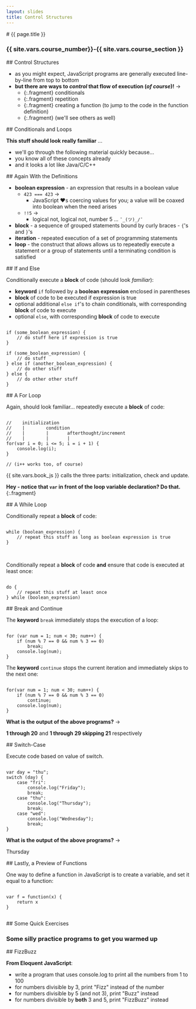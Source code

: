 ```yaml
---
layout: slides
title: Control Structures
---
```


<section markdown="block" class="intro-slide">
# {{ page.title }}

### {{ site.vars.course_number}}-{{ site.vars.course_section }}

</section>



<section markdown="block">
## Control Structures

* as you might expect, JavaScript programs are generally executed line-by-line from top to bottom
* __but there are ways to _control_ that flow of execution (_of course_)!__ &rarr;
	* {:.fragment} conditionals
	* {:.fragment} repetition
	* {:.fragment} creating a function (to jump to the code in the function definition)
	* {:.fragment} (we'll see others as well)


</section>

<section markdown="block">
## Conditionals and Loops

__This stuff should look really familiar__ ...

* we'll go through the following material quickly because...
* you know all of these concepts already
* and it looks a lot like Java/C/C++
</section>

<section markdown="block">
## Again With the Definitions

* __boolean expression__ - an expression that results in a boolean value
	* <code>423 === 423</code> &rarr;
		* JavaScript &#10084;s coercing values for you; a value will be coaxed into boolean when the need arises
	* <code>!!5</code> &rarr;
		* logical not, logical not, number 5 ... <code>¯\_(ツ)_/¯</code>
* __block__ - a sequence of grouped statements bound by curly braces - <code>{</code>'s and <code>}</code>'s
* __iteration__ - repeated execution of a set of programming statements
* __loop__ - the construct that allows allows us to repeatedly execute a statement or a group of statements until a terminating condition is satisfied
</section>

<section markdown="block">
## If and Else

Conditionally execute a __block__ of code (should look _familiar_):

* __keyword__ <code>if</code> followed by a __boolean expression__ enclosed in parentheses
* __block__ of code to be executed if expression is true
* optional additional <code>else if</code>'s to chain conditionals, with corresponding __block__ of code to execute
* optional <code>else</code>, with corresponding __block__ of code to execute

<pre><code data-trim contenteditable>
if (some_boolean_expression) {
	// do stuff here if expression is true
}

if (some_boolean_expression) {
	// do stuff 
} else if (another_boolean_expression) {
	// do other stuff
} else {
	// do other other stuff
}
</code></pre>

</section>

<section markdown="block">
## A For Loop


Again, should look familiar... repeatedly execute a __block__ of code:

<pre><code data-trim contenteditable>
//    initialization
//    |        condition
//    |        |       afterthought/increment
//    |        |       |
for(var i = 0; i <= 5; i = i + 1) {
	console.log(i);
}

// (i++ works too, of course)
</code></pre>

{{ site.vars.book_js }} calls the three parts: initialization, check and update.

__Hey - notice that <code>var</code> in front of the loop variable declaration?  Do that.__
{:.fragment}
</section>


<section markdown="block">
## A While Loop

Conditionally repeat a __block__ of code:
<pre><code data-trim contenteditable>
while (boolean_expression) {
	// repeat this stuff as long as boolean expression is true
}
</code></pre>
<br>

Conditionally repeat a __block__ of code __and__ ensure that code is executed at least once:
<pre><code data-trim contenteditable>
do {
	// repeat this stuff at least once
} while (boolean_expression)
</code></pre>
</section>

<section markdown="block">
## Break and Continue

The __keyword__ <code>break</code> immediately stops the execution of a loop:

<pre><code data-trim contenteditable>
for (var num = 1; num < 30; num++) { 
	if (num % 7 == 0 && num % 3 == 0)
		break; 
	console.log(num);
}
</code></pre>

The __keyword__ <code>continue</code> stops the current iteration and immediately skips to the next one:
<pre><code data-trim contenteditable>
for(var num = 1; num < 30; num++) { 
	if (num % 7 == 0 && num % 3 == 0)
		continue; 
	console.log(num);
}
</code></pre>

__What is the output of the above programs?__ &rarr; 

<span class="fragment">__1 through 20__ and __1 through 29 skipping 21__ respectively</span>
</section>

<section markdown="block">
## Switch-Case

Execute code based on value of switch.

<pre><code data-trim contenteditable>
var day = "thu";
switch (day) { 
	case "fri":
		console.log("Friday");
		break;
	case "thu":
		console.log("Thursday");
		break;
	case "wed":
		console.log("Wednesday");
		break;
}
</code></pre>

__What is the output of the above programs?__ &rarr; 

<span class="fragment">Thursday</span>

</section>

<section markdown="block">
## Lastly, a Preview of Functions

One way to define a function in JavaScript is to create a variable, and set it equal to a function:

<pre><code data-trim contenteditable>
var f = function(x) {
	return x
}

</code></pre>
</section>

<section markdown="block">
## Some Quick Exercises

### Some silly practice programs to get you warmed up
</section>

<section markdown="block">
## FizzBuzz

__From Eloquent JavaScript__:

* write a program that uses console.log to print all the numbers from 1 to 100
* for numbers divisible by 3, print "Fizz" instead of the number
* for numbers divisible by 5 (and not 3), print "Buzz" instead
* for numbers divisible by __both__ 3 and 5, print "FizzBuzz" instead
</section>

<!--
<section markdown="block">
## Max Number

* write a function that takes one parameter, an array - assume that it will only have 0 or more numbers
* the function should return the largest number in the array
</section>
-->
